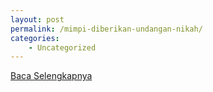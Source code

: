 ```yaml
---
layout: post
permalink: /mimpi-diberikan-undangan-nikah/
categories:
    - Uncategorized
---
```


[Baca Selengkapnya](/01)